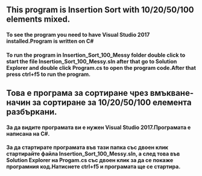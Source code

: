 ﻿## This program is Insertion Sort with 10/20/50/100 elements mixed.
#### To see the program you need to have Visual Studio 2017 installed.Program is written on C#
#### To run the program in Insertion_Sort_100_Messy folder double click to start the file Insertion_Sort_100_Messy.sln after that go to Solution Explorer and double click Program.cs to open the program code.After that press ctrl+f5 to run the program.

## Това е програма за сортиране чрез вмъкване-начин за сортиране за 10/20/50/100 елемента разбъркани.
#### За да видите програмата ви е нужен Visual Studio 2017.Програмата е написана на C#.
#### За да стартирате програмата във тази папка със двоен клик стартирайте файла Insertion_Sort_100_Messy.sln, а след това във Solution Explorer на Progam.cs със двоен клик за да се покаже програмния код.Натиснете ctrl+f5 и програмата ще се стартира.